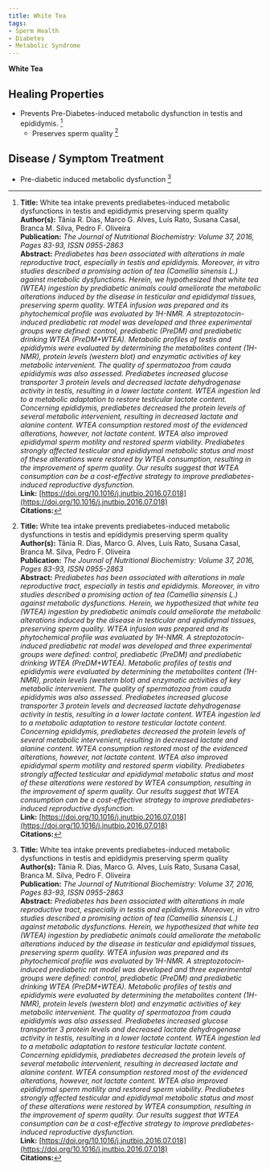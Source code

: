 ```yaml
---
title: White Tea
tags:
- Sperm Health
- Diabetes
- Metabolic Syndrome
---
```

**White Tea**

## Healing Properties

- Prevents Pre-Diabetes-induced metabolic dysfunction in testis and epididymis. [^1]
  - Preserves sperm quality [^1]

## Disease / Symptom Treatment

- Pre-diabetic induced metabolic dysfunction [^1]

[^1]: **Title:** White tea intake prevents prediabetes-induced metabolic dysfunctions in testis and epididymis preserving sperm quality<br>**Author(s):** Tânia R. Dias, Marco G. Alves, Luís Rato, Susana Casal, Branca M. Silva, Pedro F. Oliveira <br>**Publication:** <i>The Journal of Nutritional Biochemistry: Volume 37, 2016, Pages 83-93, ISSN 0955-2863</i><br>**Abstract:** <i>Prediabetes has been associated with alterations in male reproductive tract, especially in testis and epididymis. Moreover, in vitro studies described a promising action of tea (Camellia sinensis L.) against metabolic dysfunctions. Herein, we hypothesized that white tea (WTEA) ingestion by prediabetic animals could ameliorate the metabolic alterations induced by the disease in testicular and epididymal tissues, preserving sperm quality. WTEA infusion was prepared and its phytochemical profile was evaluated by 1H-NMR. A streptozotocin-induced prediabetic rat model was developed and three experimental groups were defined: control, prediabetic (PreDM) and prediabetic drinking WTEA (PreDM+WTEA). Metabolic profiles of testis and epididymis were evaluated by determining the metabolites content (1H-NMR), protein levels (western blot) and enzymatic activities of key metabolic intervenient. The quality of spermatozoa from cauda epididymis was also assessed. Prediabetes increased glucose transporter 3 protein levels and decreased lactate dehydrogenase activity in testis, resulting in a lower lactate content. WTEA ingestion led to a metabolic adaptation to restore testicular lactate content. Concerning epididymis, prediabetes decreased the protein levels of several metabolic intervenient, resulting in decreased lactate and alanine content. WTEA consumption restored most of the evidenced alterations, however, not lactate content. WTEA also improved epididymal sperm motility and restored sperm viability. Prediabetes strongly affected testicular and epididymal metabolic status and most of these alterations were restored by WTEA consumption, resulting in the improvement of sperm quality. Our results suggest that WTEA consumption can be a cost-effective strategy to improve prediabetes-induced reproductive dysfunction.</i><br>**Link:** [https://doi.org/10.1016/j.jnutbio.2016.07.018](https://doi.org/10.1016/j.jnutbio.2016.07.018)<br>**Citations:**